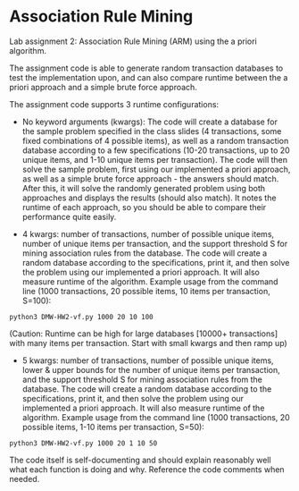 # Association Rule Mining

Lab assignment 2: Association Rule Mining (ARM) using the a priori algorithm.

The assignment code is able to generate random transaction databases to test the implementation upon, and can also compare runtime between the a priori approach and a simple brute force approach.

The assignment code supports 3 runtime configurations:

* No keyword arguments (kwargs): The code will create a database for the sample problem specified in the class slides (4 transactions, some fixed combinations of 4 possible items), as well as a random transaction database according to a few specifications (10-20 transactions, up to 20 unique items, and 1-10 unique items per transaction). The code will then solve the sample problem, first using our implemented a priori approach, as well as a simple brute force approach - the answers should match. After this, it will solve the randomly generated problem using both approaches and displays the results (should also match). It notes the runtime of each approach, so you should be able to compare their performance quite easily.

* 4 kwargs: number of transactions, number of possible unique items, number of unique items per transaction, and the support threshold S for mining association rules from the database. The code will create a random database according to the specifications, print it, and then solve the problem using our implemented a priori approach. It will also measure runtime of the algorithm. Example usage from the command line (1000 transactions, 20 possible items, 10 items per transaction, S=100):

```
python3 DMW-HW2-vf.py 1000 20 10 100
```

(Caution: Runtime can be high for large databases [10000+ transactions] with many items per transaction. Start with small kwargs and then ramp up)


* 5 kwargs: number of transactions, number of possible unique items, lower & upper bounds for the number of unique items per transaction, and the support threshold S for mining association rules from the database. The code will create a random database according to the specifications, print it, and then solve the problem using our implemented a priori approach. It will also measure runtime of the algorithm. Example usage from the command line (1000 transactions, 20 possible items, 1-10 items per transaction, S=50):

```
python3 DMW-HW2-vf.py 1000 20 1 10 50
```

The code itself is self-documenting and should explain reasonably well what each function is doing and why. Reference the code comments when needed.